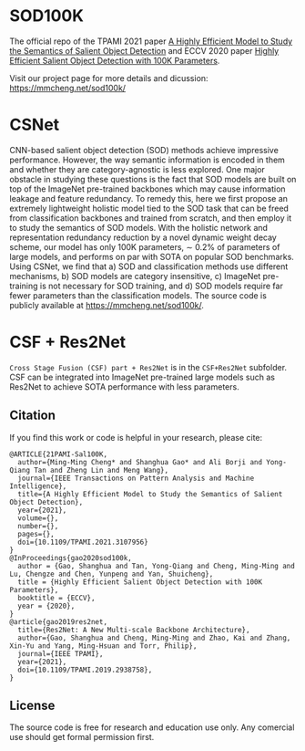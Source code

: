 # SOD100K
The official repo of the TPAMI 2021 paper [A Highly Efficient Model to Study the Semantics of Salient Object Detection](https://mftp.mmcheng.net/Papers/21PAMI-Sal100K.pdf) and ECCV 2020 paper [Highly Efficient Salient Object Detection with 100K Parameters](http://mftp.mmcheng.net/Papers/20EccvSal100k.pdf).

Visit our project page for more details and dicussion: https://mmcheng.net/sod100k/
# CSNet
CNN-based salient object detection (SOD) methods achieve impressive performance. However, the way semantic information is encoded in them and whether they are category-agnostic is less explored. One major obstacle in studying these questions is the fact that SOD models are built on top of the ImageNet pre-trained backbones which may cause information leakage and feature redundancy. To remedy this, here we first propose an extremely lightweight holistic model tied to the SOD task that can be freed from classification backbones and trained from scratch, and then employ it to study the semantics of SOD models. With the holistic network and representation redundancy reduction by a novel dynamic weight decay scheme, our model has only 100K parameters, ∼ 0.2% of parameters of large models, and performs on par with SOTA on popular SOD benchmarks. Using CSNet, we find that a) SOD and classification methods use different mechanisms, b) SOD models are category insensitive, c) ImageNet pre-training is not necessary for SOD training, and d) SOD models require far fewer parameters than the classification models. The source code is publicly available at https://mmcheng.net/sod100k/.



# CSF + Res2Net
`Cross Stage Fusion (CSF) part + Res2Net` is in the `CSF+Res2Net` subfolder.
CSF can be integrated into ImageNet pre-trained large models such as Res2Net to achieve SOTA performance with less parameters.


## Citation
If you find this work or code is helpful in your research, please cite:
```
@ARTICLE{21PAMI-Sal100K,
  author={Ming-Ming Cheng* and Shanghua Gao* and Ali Borji and Yong-Qiang Tan and Zheng Lin and Meng Wang},
  journal={IEEE Transactions on Pattern Analysis and Machine Intelligence}, 
  title={A Highly Efficient Model to Study the Semantics of Salient Object Detection}, 
  year={2021},
  volume={},
  number={},
  pages={},
  doi={10.1109/TPAMI.2021.3107956}
}
@InProceedings{gao2020sod100k,
  author = {Gao, Shanghua and Tan, Yong-Qiang and Cheng, Ming-Ming and Lu, Chengze and Chen, Yunpeng and Yan, Shuicheng},
  title = {Highly Efficient Salient Object Detection with 100K Parameters},
  booktitle = {ECCV},
  year = {2020},
}
@article{gao2019res2net,
  title={Res2Net: A New Multi-scale Backbone Architecture},
  author={Gao, Shanghua and Cheng, Ming-Ming and Zhao, Kai and Zhang, Xin-Yu and Yang, Ming-Hsuan and Torr, Philip},
  journal={IEEE TPAMI},
  year={2021},
  doi={10.1109/TPAMI.2019.2938758}, 
}

```

## License

The source code is free for research and education use only. Any comercial use should get formal permission first.

